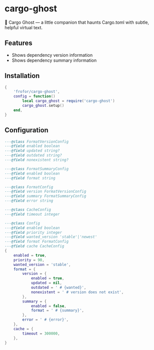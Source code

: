 # cargo-ghost

👻 Cargo Ghost — a little companion that haunts Cargo.toml with subtle, helpful virtual text.

## Features

- Shows dependency version information
- Shows dependency summary information

## Installation

```lua
{
	'frofor/cargo-ghost',
	config = function()
		local cargo_ghost = require('cargo-ghost')
		cargo_ghost.setup()
	end,
}
```

## Configuration

```lua
---@class FormatVersionConfig
---@field enabled boolean
---@field updated string?
---@field outdated string?
---@field nonexistent string?

---@class FormatSummaryConfig
---@field enabled boolean
---@field format string

---@class FormatConfig
---@field version FormatVersionConfig
---@field summary FormatSummaryConfig
---@field error string

---@class CacheConfig
---@field timeout integer

---@class Config
---@field enabled boolean
---@field priority integer
---@field wanted_version 'stable'|'newest'
---@field format FormatConfig
---@field cache CacheConfig
{
	enabled = true,
	priority = 90,
	wanted_version = 'stable',
	format = {
		version = {
			enabled = true,
			updated = nil,
			outdated = ' # {wanted}',
			nonexistent = ' # version does not exist',
		},
		summary = {
			enabled = false,
			format = ' # {summary}',
		},
		error = ' # {error}',
	},
	cache = {
		timeout = 300000,
	},
}
```
